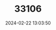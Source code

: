 ---
title: "33106"
category: "Shorea bullata"
draft: false
date: 2024-02-22 13:03:50
languages:
  English: ["Dark Red Meranti"]
---